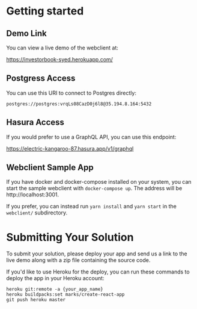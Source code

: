 # Getting started

## Demo Link

You can view a live demo of the webclient at:

https://investorbook-syed.herokuapp.com/

## Postgress Access

You can use this URI to connect to Postgres directly:

`postgres://postgres:vrqLs08CazD0j6l8@35.194.8.164:5432`

## Hasura Access

If you would prefer to use a GraphQL API, you can use this endpoint:

https://electric-kangaroo-87.hasura.app/v1/graphql

## Webclient Sample App

If you have docker and docker-compose installed on your system, you can start
the sample webclient with `docker-compose up`. The address will be
http://localhost:3001.

If you prefer, you can instead run `yarn install` and `yarn start` in the
`webclient/` subdirectory.

# Submitting Your Solution

To submit your solution, please deploy your app and send us a link to the live
demo along with a zip file containing the source code.

If you'd like to use Heroku for the deploy, you can run these commands to deploy
the app in your Heroku account:

```
heroku git:remote -a {your_app_name}
heroku buildpacks:set marks/create-react-app
git push heroku master
```
